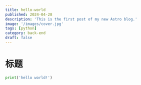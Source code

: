 ```yaml
---
title: hello-world
published: 2024-04-28
description: 'This is the first post of my new Astro blog.'
image: '/images/cover.jpg'
tags: [python]
category: back-end
draft: false 
---
```


# 标题
```python
print('hello world!')
```
